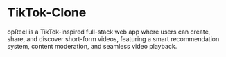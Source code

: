 # TikTok-Clone
opReel is a TikTok-inspired full-stack web app where users can create, share, and discover short-form videos, featuring a smart recommendation system, content moderation, and seamless video playback.
